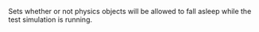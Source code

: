 Sets whether or not physics objects will be allowed to fall asleep while
the test simulation is running.